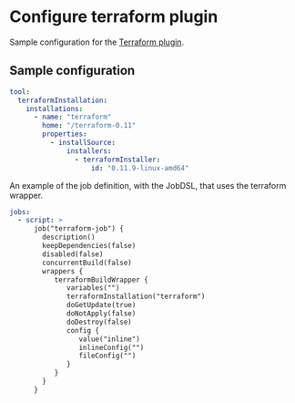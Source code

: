 # Configure terraform plugin

Sample configuration for the [Terraform plugin](https://plugins.jenkins.io/terraform).

## Sample configuration

```yaml
tool:
  terraformInstallation:
    installations:
      - name: "terraform"
        home: "/terraform-0.11"
        properties:
          - installSource:
              installers:
                - terraformInstaller:
                    id: "0.11.9-linux-amd64"
```

An example of the job definition, with the JobDSL, that uses the terraform wrapper.

```yaml
jobs:
  - script: >
      job("terraform-job") {
        description()
        keepDependencies(false)
        disabled(false)
        concurrentBuild(false)
        wrappers {
           terraformBuildWrapper {
              variables("")
              terraformInstallation("terraform")
              doGetUpdate(true)
              doNotApply(false)
              doDestroy(false)
              config {
                 value("inline")
                 inlineConfig("")
                 fileConfig("")
              }
           }
        }
      }
```
